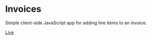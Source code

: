 # Invoices
Simple client-side JavaScript app for adding line items to an invoice.

[Live](http://ariweitzman.com/Invoices)
